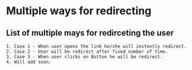 # Multiple ways for redirecting

## List of multiple mays for redirceting the user

    1. Case 1 - When user opens the link he/she will instently redirect.
    2. Case 2 - User will be redirect after fixed number of time.
    3. Case 3 - When user clicks on Button he will be redirect.
    4. Will add soon.
